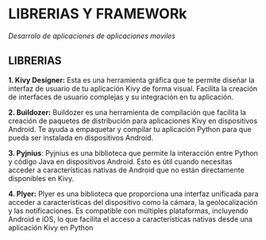 # LIBRERIAS Y FRAMEWORk

*Desarrolo de  aplicaciones de aplicaciones moviles*
## 

 
## LIBRERIAS

**1. Kivy Designer:** Esta es una herramienta gráfica que te permite diseñar la interfaz de usuario de tu aplicación Kivy de forma visual. Facilita la creación de interfaces de usuario complejas y su integración en tu aplicación.

**2. Buildozer:** Buildozer es una herramienta de compilación que facilita la creación de paquetes de distribución para aplicaciones Kivy en dispositivos Android. Te ayuda a empaquetar y compilar tu aplicación Python para que pueda ser instalada en dispositivos Android.

**3. Pyjnius**: Pyjnius es una biblioteca que permite la interacción entre Python y código Java en dispositivos Android. Esto es útil cuando necesitas acceder a características nativas de Android que no están directamente disponibles en Kivy.

**4. Plyer:** Plyer es una biblioteca que proporciona una interfaz unificada para acceder a características del dispositivo como la cámara, la geolocalización y las notificaciones. Es compatible con múltiples plataformas, incluyendo Android e iOS, lo que facilita el acceso a características nativas desde una aplicación Kivy en Python